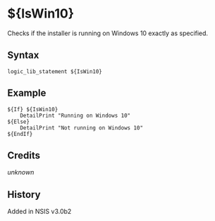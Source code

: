 # ${IsWin10}

Checks if the installer is running on Windows 10 exactly as specified.

## Syntax

    logic_lib_statement ${IsWin10}

## Example

    ${If} ${IsWin10}
        DetailPrint "Running on Windows 10"
    ${Else}
        DetailPrint "Not running on Windows 10"
    ${EndIf}

## Credits

*unknown*

## History

Added in NSIS v3.0b2

